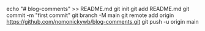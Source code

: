 echo "# blog-comments" >> README.md
git init
git add README.md
git commit -m "first commit"
git branch -M main
git remote add origin https://github.com/nomonickywb/blog-comments.git
git push -u origin main
